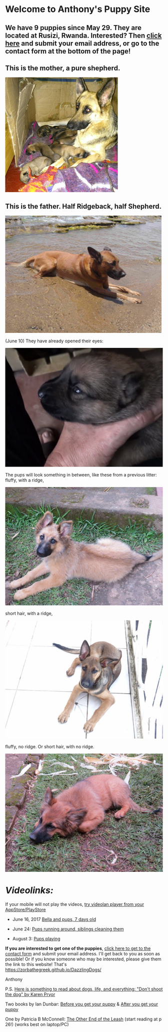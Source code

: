 # **Welcome to Anthony's Puppy Site**
## We have 9 puppies since May 29. They are located at Rusizi, Rwanda. Interested? Then [click here](contactform.html) and submit your email address, or go to the contact form at the bottom of the page!  

## **This is the mother, a pure shepherd.**
![Bella with nine](./img/BellaWithNinePuppies_new.JPG)
## This is the father. Half Ridgeback, half Shepherd.
![Nero](./img/Nero_new.JPG)

(June 10) They have already opened their eyes: 

![eyes open](./img/eyes_open.PNG)

The pups will look something in between, like these from a previous litter:
fluffy, with a ridge,

![pups1.Runde](./mix1.JPG)

short hair, with a ridge,

![pups1.Runde](./mix2.JPG)

fluffy, no ridge. Or short hair, with no ridge. 

![pups1.Runde](./mix3.JPG)

# *Videolinks:* 
If your mobile will not play the videos, [try videolan player from your AppStore/PlayStore](https://play.google.com/store/apps/details?id=org.videolan.vlc&hl=en)

* June 16, 2017 [Bella and pups, 7 days old](https://zorbathegreek.github.io/DazzlingDogs/videos/bella_and_pups_7_days_old.flv)

* June 24: [Pups running around, siblings cleaning them](https://zorbathegreek.github.io/DazzlingDogs/videos/pups_running_around_sibling_cleaning_them.flv)

* August 3: [Pups playing](https://zorbathegreek.github.io/DazzlingDogs/videos/Pups_playing.flv)

**If you are interested to get one of the puppies**, [click here to get to the contact form](./contactform.html) and submit your email address. I'll get back to you as soon as possible! Or if you know someone who may be interested, please give them the link to this website! That's https://zorbathegreek.github.io/DazzlingDogs/ 

Anthony

P.S. [Here is something to read about dogs, life, and everything: "Don't shoot the dog" by Karen Pryor](https://archive.org/download/DontShootTheDog/Dont-shoot-the-dog.pdf)

Two books by Ian Dunbar: [Before you get your puppy](http://www.dogstardaily.com/files/downloads/BEFORE_You_Get_Your_Puppy.pdf) & [After you get your puppy](http://www.dogstardaily.com/files/downloads/AFTER_You_Get_Your_Puppy.pdf)

One by Patricia B McConnell: [The Other End of the Leash](https://www.scribd.com/doc/76581766/The-Other-End-of-the-Leash#page=26) (start reading at p 26!) (works best on laptop/PC)

